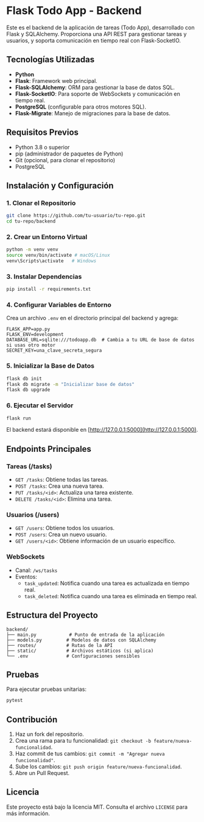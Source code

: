 # Flask Todo App - Backend

Este es el backend de la aplicación de tareas (Todo App), desarrollado con Flask y SQLAlchemy. Proporciona una API REST para gestionar tareas y usuarios, y soporta comunicación en tiempo real con Flask-SocketIO.

## Tecnologías Utilizadas
- **Python**
- **Flask**: Framework web principal.
- **Flask-SQLAlchemy**: ORM para gestionar la base de datos SQL.
- **Flask-SocketIO**: Para soporte de WebSockets y comunicación en tiempo real.
- **PostgreSQL** (configurable para otros motores SQL).
- **Flask-Migrate**: Manejo de migraciones para la base de datos.

## Requisitos Previos
- Python 3.8 o superior
- pip (administrador de paquetes de Python)
- Git (opcional, para clonar el repositorio)
- PostgreSQL

## Instalación y Configuración

### 1. Clonar el Repositorio
```bash
git clone https://github.com/tu-usuario/tu-repo.git
cd tu-repo/backend
```

### 2. Crear un Entorno Virtual
```bash
python -m venv venv
source venv/bin/activate # macOS/Linux
venv\Scripts\activate   # Windows
```

### 3. Instalar Dependencias
```bash
pip install -r requirements.txt
```

### 4. Configurar Variables de Entorno
Crea un archivo `.env` en el directorio principal del backend y agrega:
```env
FLASK_APP=app.py
FLASK_ENV=development
DATABASE_URL=sqlite:///todoapp.db  # Cambia a tu URL de base de datos si usas otro motor
SECRET_KEY=una_clave_secreta_segura
```

### 5. Inicializar la Base de Datos
```bash
flask db init
flask db migrate -m "Inicializar base de datos"
flask db upgrade
```

### 6. Ejecutar el Servidor
```bash
flask run
```
El backend estará disponible en [http://127.0.0.1:5000](http://127.0.0.1:5000).

## Endpoints Principales

### Tareas (/tasks)
- `GET /tasks`: Obtiene todas las tareas.
- `POST /tasks`: Crea una nueva tarea.
- `PUT /tasks/<id>`: Actualiza una tarea existente.
- `DELETE /tasks/<id>`: Elimina una tarea.

### Usuarios (/users)
- `GET /users`: Obtiene todos los usuarios.
- `POST /users`: Crea un nuevo usuario.
- `GET /users/<id>`: Obtiene información de un usuario específico.

### WebSockets
- Canal: `/ws/tasks`
- Eventos:
  - `task_updated`: Notifica cuando una tarea es actualizada en tiempo real.
  - `task_deleted`: Notifica cuando una tarea es eliminada en tiempo real.

## Estructura del Proyecto
```
backend/
├── main.py            # Punto de entrada de la aplicación
├── models.py         # Modelos de datos con SQLAlchemy
├── routes/           # Rutas de la API
├── static/           # Archivos estáticos (si aplica)
└── .env              # Configuraciones sensibles
```

## Pruebas
Para ejecutar pruebas unitarias:
```bash
pytest
```

## Contribución
1. Haz un fork del repositorio.
2. Crea una rama para tu funcionalidad: `git checkout -b feature/nueva-funcionalidad`.
3. Haz commit de tus cambios: `git commit -m "Agregar nueva funcionalidad"`.
4. Sube los cambios: `git push origin feature/nueva-funcionalidad`.
5. Abre un Pull Request.

## Licencia
Este proyecto está bajo la licencia MIT. Consulta el archivo `LICENSE` para más información.


